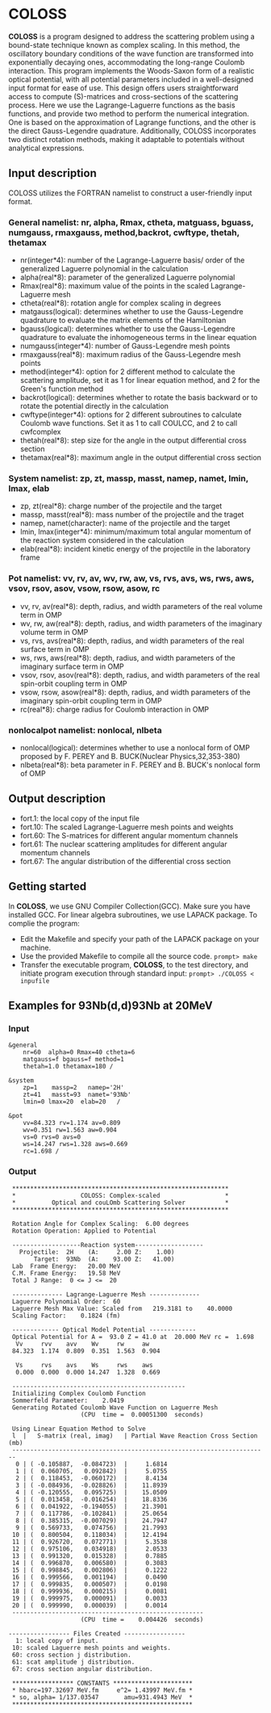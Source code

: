# COLOSS
**COLOSS** is a program designed to address the scattering problem using a bound-state technique known as complex scaling. In this method, the oscillatory boundary conditions of the wave function are transformed into exponentially decaying ones, accommodating the long-range Coulomb interaction. This program implements the Woods-Saxon form of a realistic optical potential, with all potential parameters included in a well-designed input format for ease of use. This design offers users straightforward access to compute \(S\)-matrices and cross-sections of the scattering process. Here we use the Lagrange-Laguerre functions as the basis functions, and provide two method to perform the numerical integration. One is based on the approximation of Lagrange functions, and the other is the direct Gauss-Legendre quadrature. Additionally, COLOSS incorporates two distinct rotation methods, making it adaptable to potentials without analytical expressions. 

## Input description
COLOSS utilizes the FORTRAN namelist to construct a user-friendly input format. 

### General namelist: nr, alpha, Rmax, ctheta, matguass, bguass, numgauss, rmaxgauss, method,backrot, cwftype, thetah, thetamax
- nr(integer*4): number of the Lagrange-Laguerre basis/ order of the generalized Laguerre polynomial in the calculation
- alpha(real*8): parameter of the generalized Laguerre polynomial
- Rmax(real*8): maximum value of the points in the scaled Lagrange-Laguerre mesh
- ctheta(real*8): rotation angle for complex scaling in degrees
- matgauss(logical): determines whether to use the Gauss-Legendre quadrature to evaluate the matrix elements of the Hamiltonian
- bgauss(logical): determines whether to use the Gauss-Legendre quadrature to evaluate the inhomogeneous terms in the linear equation
- numgauss(integer*4): number of Gauss-Legendre mesh points
- rmaxgauss(real*8): maximum radius of the Gauss-Legendre mesh points
- method(integer*4): option for 2 different method to calculate the scattering amplitude, set it as 1 for linear equation method, and 2 for the Green's function method
- backrot(logical): determines whether to rotate the basis backward or to rotate the potential directly in the calculation
- cwftype(integer*4): options for 2 different subroutines to calculate Coulomb wave functions. Set it as 1 to call COULCC, and 2 to call cwfcomplex
- thetah(real*8): step size for the angle in the output differential cross section
- thetamax(real*8): maximum angle in the output differential cross section

### System namelist: zp, zt, massp, masst, namep, namet, lmin, lmax, elab
- zp, zt(real*8): charge number of the projectile and the target
- massp, masst(real*8): mass number of the projectile and the traget
- namep, namet(character): name of the projectile and the target
- lmin, lmax(integer*4): minimum/maximum total angular momentum of the reaction system considered in the calculation
- elab(real*8): incident kinetic energy of the projectile in the laboratory frame

### Pot namelist: vv, rv, av, wv, rw, aw, vs, rvs, avs, ws, rws, aws, vsov, rsov, asov, vsow, rsow, asow, rc
- vv, rv, av(real*8): depth, radius, and width parameters of the real volume term in OMP
- wv, rw, aw(real*8): depth, radius, and width parameters of the imaginary volume term in OMP
- vs, rvs, avs(real*8): depth, radius, and width parameters of the real surface term in OMP
- ws, rws, aws(real*8): depth, radius, and width parameters of the imaginary surface term in OMP
- vsov, rsov, asov(real*8): depth, radius, and width parameters of the real spin-orbit coupling term in OMP
- vsow, rsow, asow(real*8): depth, radius, and width parameters of the imaginary spin-orbit coupling term in OMP
- rc(real*8): charge radius for Coulomb interaction in OMP

### nonlocalpot namelist: nonlocal, nlbeta
- nonlocal(logical): determines whether to use a nonlocal form of OMP proposed by F. PEREY and B. BUCK(Nuclear Physics,32,353-380)
- nlbeta(real*8): beta parameter in F. PEREY and B. BUCK's nonlocal form of OMP

## Output description
- fort.1: the local copy of the input file
- fort.10: The scaled Lagrange-Laguerre mesh points and weights
- fort.60: The S-matrices for different angular momentum channels
- fort.61: The nuclear scattering amplitudes for different angular momentum channels
- fort.67: The angular distribution of the differential cross section

## Getting started
In **COLOSS**, we use GNU Compiler Collection(GCC). Make sure you have installed GCC. For linear algebra subroutines, we use LAPACK package.
To complie the program:
- Edit the Makefile and specify your path of the LAPACK package on your machine.
- Use the provided Makefile to compile all the source code.
`prompt> make`
- Transfer the executable program, **COLOSS**, to the test directory, and initiate program execution through standard input:
`prompt> ./COLOSS < inpufile`

## Examples for 93Nb(d,d)93Nb at 20MeV
### Input
```
&general  
    nr=60  alpha=0 Rmax=40 ctheta=6 
    matgauss=f bgauss=f method=1
    thetah=1.0 thetamax=180 /

&system 
    zp=1    massp=2   namep='2H'
    zt=41   masst=93  namet='93Nb'
    lmin=0 lmax=20  elab=20   /  

&pot 
    vv=84.323 rv=1.174 av=0.809
    wv=0.351 rw=1.563 aw=0.904
    vs=0 rvs=0 avs=0
    ws=14.247 rws=1.328 aws=0.669 
    rc=1.698 /

```

### Output
```
 ************************************************************
 *                  COLOSS: Complex-scaled                  *
 *          Optical and couLOmb Scattering Solver           *
 ************************************************************
 
 Rotation Angle for Complex Scaling:  6.00 degrees
 Rotation Operation: Applied to Potential
 
 -------------------Reaction system-------------------
   Projectile:  2H    (A:     2.00 Z:    1.00)
       Target:  93Nb  (A:    93.00 Z:   41.00)
 Lab  Frame Energy:   20.00 MeV
 C.M. Frame Energy:   19.58 MeV
 Total J Range:  0 <= J <=  20
 
 -------------- Lagrange-Laguerre Mesh --------------
 Laguerre Polynomial Order:  60
 Laguerre Mesh Max Value: Scaled from   219.3181 to    40.0000
 Scaling Factor:    0.1824 (fm)
 
 ------------- Optical Model Potential -------------
 Optical Potential for A =  93.0 Z = 41.0 at  20.000 MeV rc =  1.698
  Vv     rvv    avv    Wv     rw     aw
 84.323  1.174  0.809  0.351  1.563  0.904

  Vs     rvs    avs    Ws     rws    aws
  0.000  0.000  0.000 14.247  1.328  0.669

 ------------------------------------------------
 Initializing Complex Coulomb Function
 Sommerfeld Parameter:    2.0419
 Generating Rotated Coulomb Wave Function on Laguerre Mesh
                    (CPU  time =  0.00051300  seconds)
 
 Using Linear Equation Method to Solve
 l  |   S-matrix (real, imag)   | Partial Wave Reaction Cross Section (mb)
 -----------------------------------------------------------------------
  0 | ( -0.105887,  -0.084723)  |     1.6814
  1 | (  0.060705,   0.092842)  |     5.0755
  2 | (  0.118453,  -0.060172)  |     8.4134
  3 | ( -0.084936,  -0.028826)  |    11.8939
  4 | ( -0.120555,   0.095725)  |    15.0509
  5 | (  0.013458,  -0.016254)  |    18.8336
  6 | (  0.041922,  -0.194055)  |    21.3901
  7 | (  0.117786,  -0.102841)  |    25.0654
  8 | (  0.385315,  -0.007029)  |    24.7947
  9 | (  0.569733,   0.074756)  |    21.7993
 10 | (  0.800504,   0.118034)  |    12.4194
 11 | (  0.926720,   0.072771)  |     5.3538
 12 | (  0.975106,   0.034918)  |     2.0533
 13 | (  0.991320,   0.015328)  |     0.7885
 14 | (  0.996870,   0.006580)  |     0.3083
 15 | (  0.998845,   0.002806)  |     0.1222
 16 | (  0.999566,   0.001194)  |     0.0490
 17 | (  0.999835,   0.000507)  |     0.0198
 18 | (  0.999936,   0.000215)  |     0.0081
 19 | (  0.999975,   0.000091)  |     0.0033
 20 | (  0.999990,   0.000039)  |     0.0014
 -----------------------------------------------------
                    (CPU  time =    0.004426  seconds)
 
----------------- Files Created -----------------
  1: local copy of input.                         
 10: scaled Laguerre mesh points and weights.     
 60: cross section j distribution.                
 61: scat amplitude j distribution.               
 67: cross section angular distribution.          
  
 ***************** CONSTANTS **********************
 * hbarc=197.32697 MeV.fm     e^2= 1.43997 MeV.fm *
 * so, alpha= 1/137.03547       amu=931.4943 MeV  *
 **************************************************
```
